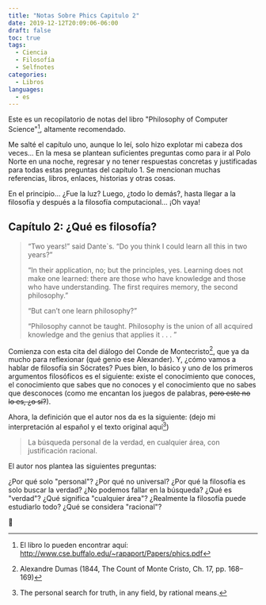 ```yaml
---
title: "Notas Sobre Phics Capitulo 2"
date: 2019-12-12T20:09:06-06:00
draft: false
toc: true
tags:
  - Ciencia
  - Filosofía
  - Selfnotes
categories:
  - Libros
languages:
  - es
---
```


Este es un recopilatorio de notas del libro "Philosophy of Computer Science"[^1], altamente recomendado.

Me salté el capítulo uno, aunque lo leí, solo hizo explotar mi cabeza dos veces... En la mesa se plantean suficientes preguntas como para ir al Polo Norte en una noche, regresar y no tener respuestas concretas y justificadas para todas estas preguntas del capítulo 1. Se mencionan muchas referencias, libros, enlaces, historias y otras cosas.

En el principio... ¿Fue la luz? Luego, ¿todo lo demás?, hasta llegar a la filosofía y después a la filosofía computacional... ¡Oh vaya!

## Capítulo 2: ¿Qué es filosofía?

> “Two years!” said Dante`s. “Do you think I could learn all this in two years?”
>
> “In their application, no; but the principles, yes. Learning does not make one learned: there are those who have knowledge and those who have understanding. The first requires memory, the second philosophy.”
>
> “But can’t one learn philosophy?”
>
> “Philosophy cannot be taught. Philosophy is the union of all acquired knowledge and the genius that applies it . . . ”

Comienza con esta cita del diálogo del Conde de Montecristo[^2], que ya da mucho para reflexionar (qué genio ese Alexander). Y, ¿cómo vamos a hablar de filosofía sin Sócrates? Pues bien, lo básico y uno de los primeros argumentos filosóficos es el siguiente: existe el conocimiento que conoces, el conocimiento que sabes que no conoces y el conocimiento que no sabes que desconoces (como me encantan los juegos de palabras, ~~pero este no lo es, ¿o sí?~~).

Ahora, la definición que el autor nos da es la siguiente: (dejo mi interpretación al español y el texto original aquí[^3])

> La búsqueda personal de la verdad, en cualquier área, con justificación racional.

El autor nos plantea las siguientes preguntas:

¿Por qué solo "personal"? ¿Por qué no universal?
¿Por qué la filosofía es solo buscar la verdad? ¿No podemos fallar en la búsqueda?
¿Qué es "verdad"?
¿Qué significa "cualquier área"? ¿Realmente la filosofía puede estudiarlo todo?
¿Qué se considera "racional"?

🤯

[^1]: El libro lo pueden encontrar aquí: <http://www.cse.buffalo.edu/~rapaport/Papers/phics.pdf>
[^2]: Alexandre Dumas (1844, The Count of Monte Cristo, Ch. 17, pp. 168–169)
[^3]: The personal search for truth, in any field, by rational means.
